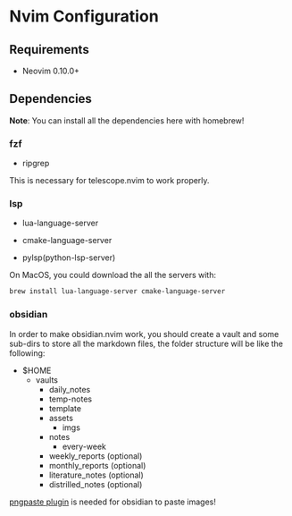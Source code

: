 # Nvim Configuration

## Requirements

- Neovim 0.10.0+

## Dependencies

**Note**: You can install all the dependencies here with homebrew!

### fzf

- ripgrep

This is necessary for telescope.nvim to work properly.

### lsp

- lua-language-server

- cmake-language-server

- pylsp(python-lsp-server)

On MacOS, you could download the all the servers with:

```bash
brew install lua-language-server cmake-language-server
```
### obsidian

In order to make obsidian.nvim work, you should create a vault and some sub-dirs to store all the markdown files, the folder structure will be like the following:

- $HOME
    - vaults
        - daily_notes
        - temp-notes
        - template
        - assets
            - imgs
        - notes
            - every-week
        - weekly_reports (optional)
        - monthly_reports (optional)
        - literature_notes (optional)
        - distrilled_notes (optional)

[pngpaste plugin](https://github.com/jcsalterego/pngpaste) is needed for obsidian to paste images!

